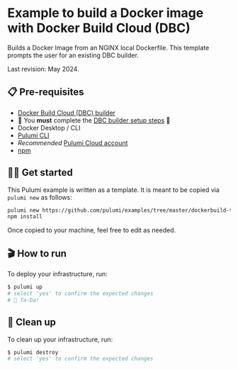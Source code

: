 # Example to build a Docker image with Docker Build Cloud (DBC)

Builds a Docker Image from an NGINX local Dockerfile. This template prompts the user for an existing DBC builder.

Last revision: May 2024.

## 📋 Pre-requisites

- [Docker Build Cloud (DBC) builder](https://build.docker.com/)
- 🚨 You **must** complete the [DBC builder setup steps](https://docs.docker.com/build/cloud/setup/#steps) 🚨
- Docker Desktop / CLI
- [Pulumi CLI](https://www.pulumi.com/docs/get-started/install/?utm_source=GitHub&utm_medium=referral&utm_campaign=workshops)
- *Recommended* [Pulumi Cloud account](https://app.pulumi.com/signup?utm_source=GitHub&utm_medium=referral&utm_campaign=workshops)
- [npm](https://www.npmjs.com/get-npm)

## 👩‍🏫 Get started

This Pulumi example is written as a template. It is meant to be copied via `pulumi new` as follows:

```bash
pulumi new https://github.com/pulumi/examples/tree/master/dockerbuild-ts-dbc
npm install
```

Once copied to your machine, feel free to edit as needed.

## 🎬 How to run

To deploy your infrastructure, run:

```bash
$ pulumi up
# select 'yes' to confirm the expected changes
# 🎉 Ta-Da!
```

## 🧹 Clean up

To clean up your infrastructure, run:

```bash
$ pulumi destroy
# select 'yes' to confirm the expected changes
```
